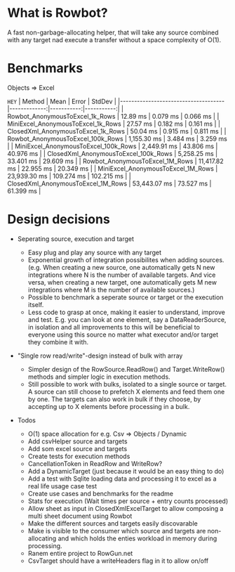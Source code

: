 
# What is Rowbot?
A fast non-garbage-allocating helper, that will take any source combined with any target nad execute a transfer without a space complexity of O(1).

# Benchmarks
Objects => Excel

``HEY``
|                               Method |         Mean |      Error |     StdDev |
|------------------------------------- |-------------:|-----------:|-----------:|
|      Rowbot_AnonymousToExcel_1k_Rows |     12.89 ms |   0.079 ms |   0.066 ms |
|   MiniExcel_AnonymousToExcel_1k_Rows |     27.57 ms |   0.182 ms |   0.161 ms |
|   ClosedXml_AnonymousToExcel_1k_Rows |     50.04 ms |   0.915 ms |   0.811 ms |
|    Rowbot_AnonymousToExcel_100k_Rows |  1,155.30 ms |   3.484 ms |   3.259 ms |
| MiniExcel_AnonymousToExcel_100k_Rows |  2,449.91 ms |  43.806 ms |  40.976 ms |
| ClosedXml_AnonymousToExcel_100k_Rows |  5,258.25 ms |  33.401 ms |  29.609 ms |
|      Rowbot_AnonymousToExcel_1M_Rows | 11,417.82 ms |  22.955 ms |  20.349 ms |
|   MiniExcel_AnonymousToExcel_1M_Rows | 23,939.30 ms | 109.274 ms | 102.215 ms |
|   ClosedXml_AnonymousToExcel_1M_Rows | 53,443.07 ms |  73.527 ms |  61.399 ms |

# Design decisions

- Seperating source, execution and target
    - Easy plug and play any source with any target
    - Exponential growth of integration possibilites when adding sources. (e.g. When creating a new source, one automatically gets N new integrations where N is the number of available targets. And vice versa, when creating a new target, one automatically gets M new integrations where M is the number of available sources.)
    - Possible to benchmark a seperate source or target or the execution itself.
    - Less code to grasp at once, making it easier to understand, improve and test. E.g. you can look at one element, say a DataReaderSource, in isolation and all improvements to this will be beneficial to everyone using this source no matter what executor and/or target they combine it with.
- "Single row read/write"-design instead of bulk with array
    - Simpler design of the RowSource.ReadRow() and Target.WriteRow() methods and simpler logic in execution methods.
    - Still possible to work with bulks, isolated to a single source or target. A source can still choose to prefetch X elements and feed them one by one. The targets can also work in bulk if they choose, by accepting up to X elements before processing in a bulk.

- Todos
    - O(1) space allocation for e.g. Csv => Objects / Dynamic
    - Add csvHelper source and targets
    - Add som excel source and targets
    - Create tests for execution methods
    - CancellationToken in ReadRow and WriteRow?
    - Add a DynamicTarget (just because it would be an easy thing to do)
    - Add a test with Sqlite loading data and processing it to excel as a real life usage case test
    - Create use cases and benchmarks for the readme
    - Stats for execution (Wait times per source + entry counts processed)
    - Allow sheet as input in ClosedXmlExcelTarget to allow composing a multi sheet document using Rowbot
    - Make the different sources and targets easily discovarable
    - Make is visible to the consumer which source and targets are non-allocating and which holds the enties workload in memory during processing.
    - Ranem entire project to RowGun.net
    - CsvTarget should have a writeHeaders flag in it to allow on/off